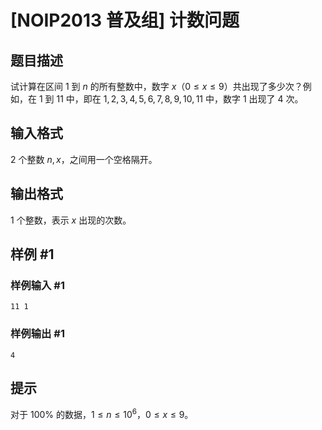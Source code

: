 # [NOIP2013 普及组] 计数问题

## 题目描述

试计算在区间 $1$ 到 $n$ 的所有整数中，数字 $x$（$0\le x\le9$）共出现了多少次？例如，在 $1$ 到 $11$ 中，即在 $1,2,3,4,5,6,7,8,9,10,11$ 中，数字 $1$ 出现了 $4$ 次。

## 输入格式

$2$ 个整数 $n,x$，之间用一个空格隔开。

## 输出格式

$1$ 个整数，表示 $x$ 出现的次数。

## 样例 #1

### 样例输入 #1
```
11 1
```

### 样例输出 #1

```
4
```

## 提示

对于 $100\%$ 的数据，$1\le n\le 10^6$，$0\le x \le 9$。

